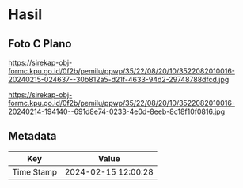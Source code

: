# Hasil

## Foto C Plano

https://sirekap-obj-formc.kpu.go.id/0f2b/pemilu/ppwp/35/22/08/20/10/3522082010016-20240215-024637--30b812a5-d21f-4633-94d2-29748788dfcd.jpg

https://sirekap-obj-formc.kpu.go.id/0f2b/pemilu/ppwp/35/22/08/20/10/3522082010016-20240214-194140--691d8e74-0233-4e0d-8eeb-8c18f10f0816.jpg


## Metadata

| Key        | Value               |
| ---------- | ------------------- |
| Time Stamp | 2024-02-15 12:00:28 |



